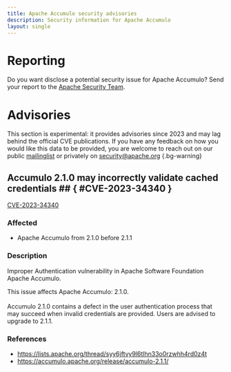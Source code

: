 ```yaml
---
title: Apache Accumulo security advisories
description: Security information for Apache Accumulo
layout: single
---
```


# Reporting

Do you want disclose a potential security issue for Apache Accumulo? Send your report to the  [Apache Security Team](mailto:security@apache.org).

# Advisories

This section is experimental: it provides advisories since 2023 and may lag behind the official CVE publications. If you have any feedback on how you would like this data to be provided, you are welcome to reach out on our public [mailinglist](/mailinglist) or privately on [security@apache.org](mailto:security@apache.org)
{.bg-warning}

## Accumulo 2.1.0 may incorrectly validate cached credentials ## { #CVE-2023-34340 }

[CVE-2023-34340](./CVE-2023-34340.cve.json)

### Affected

* Apache Accumulo from 2.1.0 before 2.1.1


### Description

Improper Authentication vulnerability in Apache Software Foundation Apache Accumulo.<br><p>This issue affects Apache Accumulo: 2.1.0.<br><br><span style="background-color: rgb(255, 255, 255);">Accumulo 2.1.0 contains a defect in the user authentication process that </span><span style="background-color: rgb(255, 255, 255);">may succeed when invalid credentials are provided. Users are advised to </span><span style="background-color: rgb(255, 255, 255);">upgrade to 2.1.1.</span><br></p>

### References
* https://lists.apache.org/thread/syy6jftvy9l6tlhn33o0rzwhh4rd0z4t
* https://accumulo.apache.org/release/accumulo-2.1.1/
